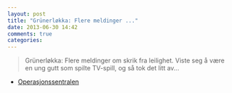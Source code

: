 ```yaml
---
layout: post
title: "Grünerløkka: Flere meldinger ..."
date: 2013-06-30 14:42
comments: true
categories: 
---
```


> Grünerløkka: Flere meldinger om skrik fra leilighet. Viste seg å være en ung gutt som spilte TV-spill, og så tok det litt av...
- [Operasjonssentralen](https://twitter.com/oslopolitiops/status/351455686422577152)
